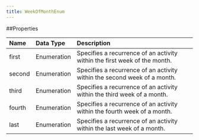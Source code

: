 ```yaml
---
title: WeekOfMonthEnum
---
```

##Properties
<table class="table table-hover"> <thead align="left"><tr><th>Name</th><th>Data Type</th><th>Description</th></tr></thead> <tbody>
<tr><td>first</td><td>Enumeration</td><td>Specifies a recurrence of an activity within the first week of the month.</td></tr>
<tr><td>second</td><td>Enumeration</td><td>Specifies a recurrence of an activity within the second week of a month.</td></tr>
<tr><td>third</td><td>Enumeration</td><td>Specifies a recurrence of an activity within the third week of a month.</td></tr>
<tr><td>fourth</td><td>Enumeration</td><td>Specifies a recurrence of an activity within the fourth week of a month.</td></tr>
<tr><td>last</td><td>Enumeration</td><td>Specifies a recurrence of an activity within the last week of a month.</td></tr>
</tbody></table>
